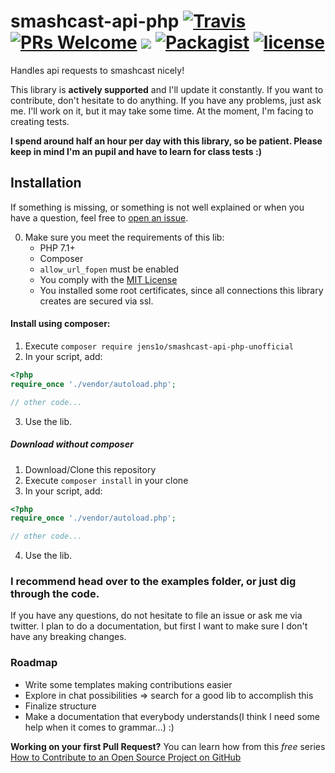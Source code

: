 # smashcast-api-php [![Travis](https://img.shields.io/travis/jens1o/smashcast-api-php-unofficial.svg?style=flat-square)](https://travis-ci.org/jens1o/smashcast-api-php-unofficial) [![PRs Welcome](https://img.shields.io/badge/PRs-welcome-brightgreen.svg?style=flat-square)](http://makeapullrequest.com) <img src="https://img.shields.io/badge/composer-jens1o%2Fsmashcast--api--php--unofficial-brightgreen.svg?style=flat-square"> [![Packagist](https://img.shields.io/packagist/v/jens1o/smashcast-api-php-unofficial.svg?style=flat-square)](https://packagist.org/packages/jens1o/smashcast-api-php-unofficial) [![license](https://img.shields.io/github/license/jens1o/smashcast-api-php-unofficial.svg?style=flat-square)]()
Handles api requests to smashcast nicely!

This library is **actively supported** and I'll update it constantly. If you want to contribute, don't hesitate to do anything. If you have any problems, just ask me.
I'll work on it, but it may take some time. At the moment, I'm facing to creating tests.

**I spend around half an hour per day with this library, so be patient. Please keep in mind I'm an pupil and have to learn for class tests :)**


## Installation
If something is missing, or something is not well explained or when you have a question, feel free to [open an issue](https://github.com/jens1o/smashcast-api-php-unofficial/issues/new).

0. Make sure you meet the requirements of this lib:
    - PHP 7.1+
    - Composer
    - `allow_url_fopen` must be enabled
    - You comply with the [MIT License](LICENSE)
    - You installed some root certificates, since all connections this library creates are secured via ssl.

#### Install using composer:
1. Execute `composer require jens1o/smashcast-api-php-unofficial`
2. In your script, add:
```php
<?php
require_once './vendor/autoload.php';

// other code...
```
3. Use the lib.


##### Download without composer
1. Download/Clone this repository
2. Execute `composer install` in your clone
3. In your script, add:
```php
<?php
require_once './vendor/autoload.php';

// other code...
```
4. Use the lib.

### I recommend head over to the examples folder, or just dig through the code.
If you have any questions, do not hesitate to file an issue or ask me via twitter.
I plan to do a documentation, but first I want to make sure I don't have any breaking changes.

### Roadmap
- Write some templates making contributions easier
- Explore in chat possibilities => search for a good lib to accomplish this
- Finalize structure
- Make a documentation that everybody understands(I think I need some help when it comes to grammar...) :)

**Working on your first Pull Request?** You can learn how from this *free* series [How to Contribute to an Open Source Project on GitHub](https://egghead.io/series/how-to-contribute-to-an-open-source-project-on-github)
